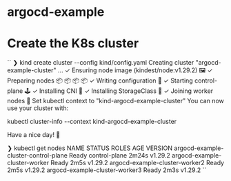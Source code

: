# argocd-example


# Create the K8s cluster
``
❯ kind create cluster --config kind/config.yaml
Creating cluster "argocd-example-cluster" ...
 ✓ Ensuring node image (kindest/node:v1.29.2) 🖼
 ✓ Preparing nodes 📦 📦 📦 📦
 ✓ Writing configuration 📜
 ✓ Starting control-plane 🕹️
 ✓ Installing CNI 🔌
 ✓ Installing StorageClass 💾
 ✓ Joining worker nodes 🚜
Set kubectl context to "kind-argocd-example-cluster"
You can now use your cluster with:

kubectl cluster-info --context kind-argocd-example-cluster

Have a nice day! 👋

❯ kubectl get nodes
NAME                                   STATUS   ROLES           AGE     VERSION
argocd-example-cluster-control-plane   Ready    control-plane   2m24s   v1.29.2
argocd-example-cluster-worker          Ready    <none>          2m5s    v1.29.2
argocd-example-cluster-worker2         Ready    <none>          2m5s    v1.29.2
argocd-example-cluster-worker3         Ready    <none>          2m3s    v1.29.2
``
